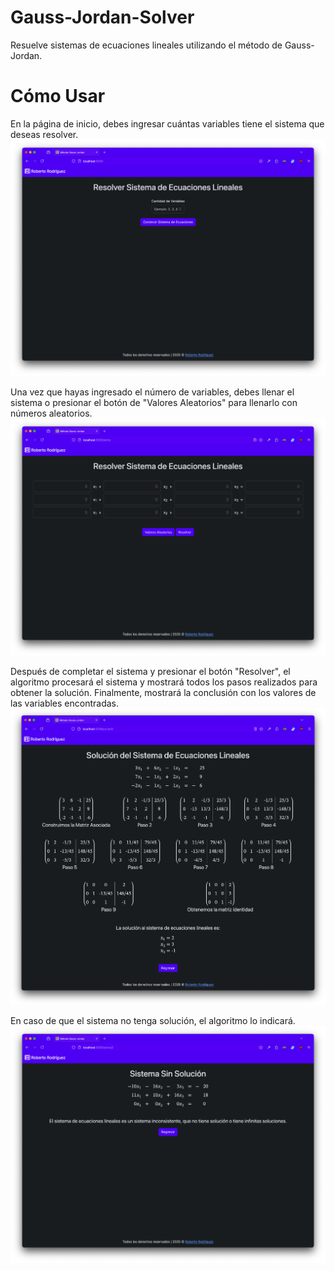 # Gauss-Jordan-Solver
Resuelve sistemas de ecuaciones lineales utilizando el método de Gauss-Jordan.

# Cómo Usar
En la página de inicio, debes ingresar cuántas variables tiene el sistema que deseas resolver.  
![Página de inicio](static/index.png)

Una vez que hayas ingresado el número de variables, debes llenar el sistema o presionar el botón de "Valores Aleatorios" para llenarlo con números aleatorios.  
![Página de entrada](static/input.png)

Después de completar el sistema y presionar el botón "Resolver", el algoritmo procesará el sistema y mostrará todos los pasos realizados para obtener la solución. Finalmente, mostrará la conclusión con los valores de las variables encontradas.  
![Página de solución](static/result.png)

En caso de que el sistema no tenga solución, el algoritmo lo indicará.  
![Página sin solución](static/noResult.png)